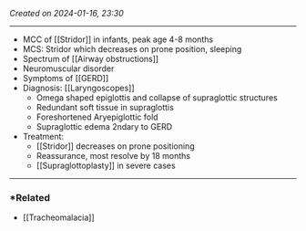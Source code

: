*Created on 2024-01-16, 23:30* 

---
- MCC of [[Stridor]] in infants, peak age 4-8 months
- MCS: Stridor which decreases on prone position, sleeping
- Spectrum of [[Airway obstructions]] 
- Neuromuscular disorder
- Symptoms of [[GERD]] 
- Diagnosis: [[Laryngoscopes]]
	- Omega shaped epiglottis and collapse of supraglottic structures
	- Redundant soft tissue in supraglottis
	- Foreshortened Aryepiglottic fold
	- Supraglottic edema 2ndary to GERD
- Treatment: 
	- [[Stridor]] decreases on prone positioning 
	- Reassurance, most resolve by 18 months 
	- [[Supraglottoplasty]] in severe cases

---
### *Related
- [[Tracheomalacia]] 